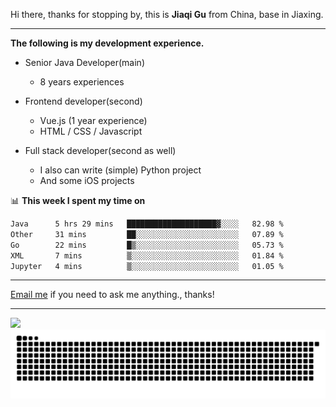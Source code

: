 Hi there, thanks for stopping by, this is **Jiaqi Gu** from China, base in Jiaxing.

---

**The following is my development experience.**

- Senior Java Developer(main)
  - 8 years experiences

- Frontend developer(second)
  - Vue.js (1 year experience)
  - HTML / CSS / Javascript
  
- Full stack developer(second as well)
  - I also can write (simple) Python project
  - And some iOS projects

📊 **This week I spent my time on**
<!--START_SECTION:waka-->

```txt
Java      5 hrs 29 mins   ████████████████████▓░░░░   82.98 %
Other     31 mins         ██░░░░░░░░░░░░░░░░░░░░░░░   07.89 %
Go        22 mins         █▒░░░░░░░░░░░░░░░░░░░░░░░   05.73 %
XML       7 mins          ▒░░░░░░░░░░░░░░░░░░░░░░░░   01.84 %
Jupyter   4 mins          ▒░░░░░░░░░░░░░░░░░░░░░░░░   01.05 %
```

<!--END_SECTION:waka-->

---

[Email me](mailto:htk2klwgr@mozmail.com?subject=Hiring_from_GitHub) if you need to ask me anything., thanks!

---

![]( https://visitor-badge.glitch.me/badge?page_id=githubgujiaqi)
![]( https://github.com/droid-Q/droid-Q/raw/output/github-contribution-grid-snake.svg#gh-dark-mode-only)
